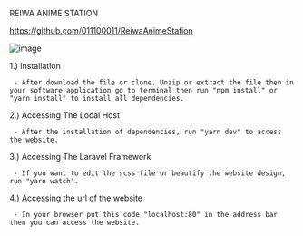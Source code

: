 REIWA ANIME STATION

https://github.com/011100011/ReiwaAnimeStation

![image](https://user-images.githubusercontent.com/73328137/146681784-20ae3b55-a0f4-49e2-bb17-b9ffc958861c.png)

1.) Installation

     - After download the file or clone. Unzip or extract the file then in your software application go to terminal then run "npm install" or "yarn install" to install all dependencies.
     
2.) Accessing The Local Host

     - After the installation of dependencies, run "yarn dev" to access the website.
     
3.) Accessing The Laravel Framework

     - If you want to edit the scss file or beautify the website design, run "yarn watch".

4.) Accessing the url of the website

     - In your browser put this code "localhost:80" in the address bar then you can access the website.
